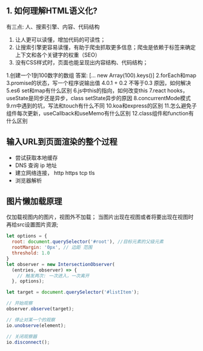 ## 1. 如何理解HTML语义化?
  有三点: 人、搜索引擎、内容、代码结构

  1. 让人更可以读懂，增加代码的可读性；
  2. 让搜索引擎更容易读懂，有助于爬虫抓取更多信息；爬虫是依赖于标签来确定上下文和各个关键字的权重（SEO）
  3. 没有CSS样式时，页面也能呈现出内容结构、代码结构；





1.创建一个1到100数字的数组 答案: [... new Array(100).keys()]
2.forEach和map
3.promise的状态，写一个程序说输出值
4.0.1 + 0.2 不等于0.3 原因，如何解决
5.es6 set和map有什么区别
6.js中this的指向，如何改变this
7.react hooks，useState是同步还是异步，class setState异步的原因
8.concurrentMode模式
9.rn中遇到的坑，写法和touch有什么不同
10.koa和express的区别
11.怎么避免子组件每次更新，useCallback和useMemo有什么区别
12.class组件和function有什么区别


## 输入URL到页面渲染的整个过程
  - 尝试获取本地缓存
  - DNS 查询 ip 地址
  - 建立网络连接， http https tcp tls
  - 浏览器解析

## 图片懒加载原理

仅加载视图内的图片，视图外不加载；
当图片出现在视图或者将要出现在视图时 再给src设置图片资源;
```js
let options = {
  root: document.querySelector('#root'), //目标元素的父级元素
  rootMargin: '0px', // 边距 范围
  threshold: 1.0
}
let observer = new IntersectionObserver(
  (entries, observer) => {
    // 触发两次: 一次进入，一次离开
  }, options);

let target = document.querySelector('#listItem');

// 开始观察
observer.observe(target);

// 停止对某一个的观察
io.unobserve(element);

// 关闭观察器
io.disconnect();
```